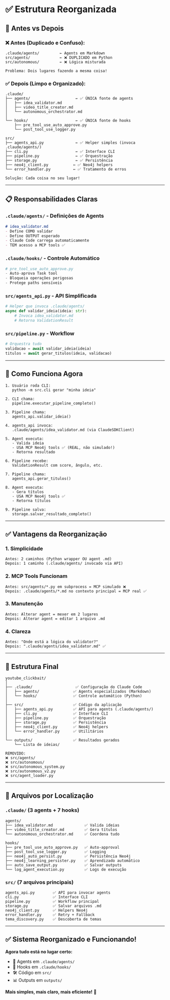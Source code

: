 # ✅ Estrutura Reorganizada

## 🎯 Antes vs Depois

### ❌ Antes (Duplicado e Confuso):
```
.claude/agents/         ← Agents em Markdown
src/agents/             ← ❌ DUPLICADO em Python
src/autonomous/         ← ❌ Lógica misturada

Problema: Dois lugares fazendo a mesma coisa!
```

### ✅ Depois (Limpo e Organizado):
```
.claude/
├── agents/                    ← ✅ ÚNICA fonte de agents
│   ├── idea_validator.md
│   ├── video_title_creator.md
│   └── autonomous_orchestrator.md
│
└── hooks/                     ← ✅ ÚNICA fonte de hooks
    ├── pre_tool_use_auto_approve.py
    └── post_tool_use_logger.py

src/
├── agents_api.py              ← ✅ Helper simples (invoca .claude/agents/)
├── cli.py                     ← ✅ Interface CLI
├── pipeline.py                ← ✅ Orquestração
├── storage.py                 ← ✅ Persistência
├── neo4j_client.py           ← ✅ Neo4j helpers
└── error_handler.py          ← ✅ Tratamento de erros

Solução: Cada coisa no seu lugar!
```

---

## 📋 Responsabilidades Claras

### `.claude/agents/` - Definições de Agents
```markdown
# idea_validator.md
- Define COMO validar
- Define OUTPUT esperado
- Claude Code carrega automaticamente
- TEM acesso a MCP tools ✅
```

### `.claude/hooks/` - Controle Automático
```python
# pre_tool_use_auto_approve.py
- Auto-aprova Task tool
- Bloqueia operações perigosas
- Protege paths sensíveis
```

### `src/agents_api.py` - API Simplificada
```python
# Helper que invoca .claude/agents/
async def validar_ideia(ideia: str):
    # Invoca idea_validator.md
    # Retorna ValidationResult
```

### `src/pipeline.py` - Workflow
```python
# Orquestra tudo
validacao = await validar_ideia(ideia)
titulos = await gerar_titulos(ideia, validacao)
```

---

## 🔄 Como Funciona Agora

```
1. Usuário roda CLI:
   python -m src.cli gerar "minha ideia"

2. CLI chama:
   pipeline.executar_pipeline_completo()

3. Pipeline chama:
   agents_api.validar_ideia()

4. agents_api invoca:
   .claude/agents/idea_validator.md (via ClaudeSDKClient)

5. Agent executa:
   - Valida ideia
   - USA MCP Neo4j tools ✅ (REAL, não simulado!)
   - Retorna resultado

6. Pipeline recebe:
   ValidationResult com score, ângulo, etc.

7. Pipeline chama:
   agents_api.gerar_titulos()

8. Agent executa:
   - Gera títulos
   - USA MCP Neo4j tools ✅
   - Retorna títulos

9. Pipeline salva:
   storage.salvar_resultado_completo()
```

---

## ✅ Vantagens da Reorganização

### 1. **Simplicidade**
```
Antes: 2 caminhos (Python wrapper OU agent .md)
Depois: 1 caminho (.claude/agents/ invocado via API)
```

### 2. **MCP Tools Funcionam**
```
Antes: src/agents/*.py em subprocess = MCP simulado ❌
Depois: .claude/agents/*.md no contexto principal = MCP real ✅
```

### 3. **Manutenção**
```
Antes: Alterar agent = mexer em 2 lugares
Depois: Alterar agent = editar 1 arquivo .md
```

### 4. **Clareza**
```
Antes: "Onde está a lógica do validator?"
Depois: ".claude/agents/idea_validator.md" ✅
```

---

## 📁 Estrutura Final

```
youtube_clickbait/
│
├── .claude/                   ✅ Configuração do Claude Code
│   ├── agents/               ✅ Agents especializados (Markdown)
│   └── hooks/                ✅ Controle automático (Python)
│
├── src/                      ✅ Código da aplicação
│   ├── agents_api.py         ✅ API para agents (.claude/agents/)
│   ├── cli.py                ✅ Interface CLI
│   ├── pipeline.py           ✅ Orquestração
│   ├── storage.py            ✅ Persistência
│   ├── neo4j_client.py       ✅ Neo4j helpers
│   └── error_handler.py      ✅ Utilitários
│
└── outputs/                  ✅ Resultados gerados
    └── Lista de ideias/

REMOVIDO:
❌ src/agents/
❌ src/autonomous/
❌ src/autonomous_system.py
❌ src/autonomous_v2.py
❌ src/agent_loader.py
```

---

## 🎯 Arquivos por Localização

### `.claude/` (3 agents + 7 hooks)
```
agents/
├── idea_validator.md              ✅ Valida ideias
├── video_title_creator.md         ✅ Gera títulos
└── autonomous_orchestrator.md     ✅ Coordena tudo

hooks/
├── pre_tool_use_auto_approve.py   ✅ Auto-approval
├── post_tool_use_logger.py        ✅ Logging
├── neo4j_auto_persist.py          ✅ Persistência Neo4j
├── neo4j_learning_persister.py    ✅ Aprendizado automático
├── auto_save_output.py            ✅ Salvar outputs
└── log_agent_execution.py         ✅ Logs de execução
```

### `src/` (7 arquivos principais)
```
agents_api.py        ✅ API para invocar agents
cli.py               ✅ Interface CLI
pipeline.py          ✅ Workflow principal
storage.py           ✅ Salvar arquivos .md
neo4j_client.py      ✅ Helpers Neo4j
error_handler.py     ✅ Retry + Fallback
tema_discovery.py    ✅ Descoberta de temas
```

---

## ✅ Sistema Reorganizado e Funcionando!

**Agora tudo está no lugar certo:**
- 🎯 Agents em `.claude/agents/`
- 🔐 Hooks em `.claude/hooks/`
- 🛠️ Código em `src/`
- 📊 Outputs em `outputs/`

**Mais simples, mais claro, mais eficiente!** 🚀
